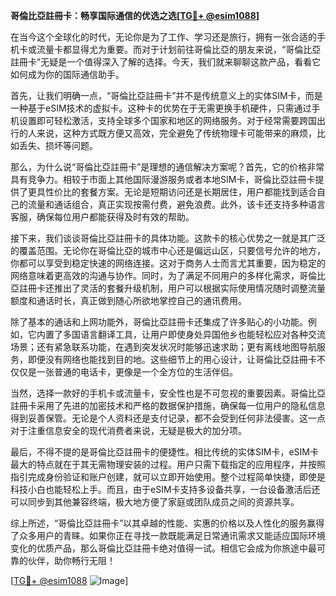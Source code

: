 **哥倫比亞註冊卡：畅享国际通信的优选之选[[TG💪+ @esim1088](https://t.me/s/esim1088)]**

在当今这个全球化的时代，无论你是为了工作、学习还是旅行，拥有一张合适的手机卡或流量卡都显得尤为重要。而对于计划前往哥倫比亞的朋友来说，“哥倫比亞註冊卡”无疑是一个值得深入了解的选择。今天，我们就来聊聊这款产品，看看它如何成为你的国际通信助手。

首先，让我们明确一点，“哥倫比亞註冊卡”并不是传统意义上的实体SIM卡，而是一种基于eSIM技术的虚拟卡。这种卡的优势在于无需更换手机硬件，只需通过手机设置即可轻松激活，支持全球多个国家和地区的网络服务。对于经常需要跨国出行的人来说，这种方式既方便又高效，完全避免了传统物理卡可能带来的麻烦，比如丢失、损坏等问题。

那么，为什么说“哥倫比亞註冊卡”是理想的通信解决方案呢？首先，它的价格非常具有竞争力。相较于市面上其他国际漫游服务或者本地SIM卡，哥倫比亞註冊卡提供了更具性价比的套餐方案。无论是短期访问还是长期居住，用户都能找到适合自己的流量和通话组合，真正实现按需付费，避免浪费。此外，该卡还支持多种语言客服，确保每位用户都能获得及时有效的帮助。

接下来，我们谈谈哥倫比亞註冊卡的具体功能。这款卡的核心优势之一就是其广泛的覆盖范围。无论你在哥倫比亞的城市中心还是偏远山区，只要信号允许的地方，你都可以享受到稳定快速的网络连接。这对于商务人士而言尤其重要，因为稳定的网络意味着更高效的沟通与协作。同时，为了满足不同用户的多样化需求，哥倫比亞註冊卡还推出了灵活的套餐升级机制，用户可以根据实际使用情况随时调整流量额度和通话时长，真正做到随心所欲地掌控自己的通讯费用。

除了基本的通话和上网功能外，哥倫比亞註冊卡还集成了许多贴心的小功能。例如，它内置了多国语言翻译工具，让用户即使身处异国他乡也能轻松应对各种交流场景；还有紧急联系功能，在遇到突发状况时能够迅速求助；更有离线地图导航服务，即便没有网络也能找到目的地。这些细节上的用心设计，让哥倫比亞註冊卡不仅仅是一张普通的电话卡，更像是一个全方位的生活伴侣。

当然，选择一款好的手机卡或流量卡，安全性也是不可忽视的重要因素。哥倫比亞註冊卡采用了先进的加密技术和严格的数据保护措施，确保每一位用户的隐私信息得到妥善保管。无论是个人资料还是支付记录，都不会受到任何非法侵害。这一点对于注重信息安全的现代消费者来说，无疑是极大的加分项。

最后，不得不提的是哥倫比亞註冊卡的便捷性。相比传统的实体SIM卡，eSIM卡最大的特点就在于其无需物理安装的过程。用户只需下载指定的应用程序，并按照指引完成身份验证和账户创建，就可以立即开始使用。整个过程简单快捷，即使是科技小白也能轻松上手。而且，由于eSIM卡支持多设备共享，一台设备激活后还可以同步到其他兼容终端，极大地方便了家庭或团队成员之间的资源共享。

综上所述，“哥倫比亞註冊卡”以其卓越的性能、实惠的价格以及人性化的服务赢得了众多用户的青睐。如果你正在寻找一款既能满足日常通讯需求又能适应国际环境变化的优质产品，那么哥倫比亞註冊卡绝对值得一试。相信它会成为你旅途中最可靠的伙伴，助你畅行无阻！

[[TG💪+ @esim1088](https://t.me/s/esim1088) ![Image](https://i.postimg.cc/4NQfJmqS/Snipaste-2025-05-13-00-14-12.png)]